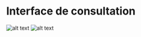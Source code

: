 # Interface de consultation

![alt text](https://github.com/crealscience/webSite/blob/master/design/consult.png?raw=true)
![alt text](https://github.com/crealscience/webSite/blob/master/design/consult2.png?raw=true)
